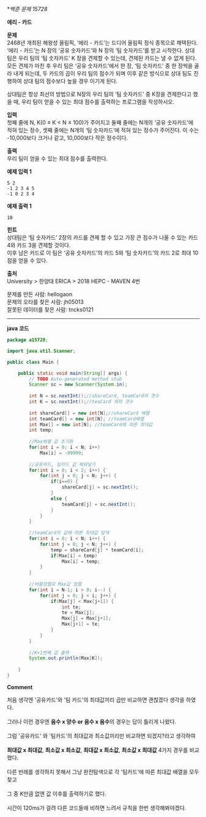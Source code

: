 **백준 문제 15728*<br>

**에리 - 카드**<br>

**문제**<br>
2468년 개최된 해왕성 올림픽, ‘에리 - 카드’는 드디어 올림픽 정식 종목으로 채택된다. ‘에리 - 카드’는 N 장의 ‘공유 숫자카드’와 N 장의 ‘팀 숫자카드’를 받고 시작한다. 상대 팀은 우리 팀의 ‘팀 숫자카드’ K 장을 견제할 수 있는데, 견제된 카드는 낼 수 없게 된다. 모든 견제가 마친 후 우리 팀은 ‘공유 숫자카드’에서 한 장, ‘팀 숫자카드’ 중 한 장씩을 골라 내게 되는데, 두 카드의 곱이 우리 팀의 점수가 되며 이후 같은 방식으로 상대 팀도 진행하여 상대 팀의 점수보다 높을 경우 이기게 된다.

상대팀은 항상 최선의 방법으로 N장의 우리 팀의 ‘팀 숫자카드’ 중 K장을 견제한다고 했을 때, 우리 팀이 얻을 수 있는 최대 점수를 출력하는 프로그램을 작성하시오.

**입력**<br>
첫째 줄에 N, K(0 ≤ K < N ≤ 100)가 주어지고 둘째 줄에는 N개의 ‘공유 숫자카드’에 적혀 있는 정수, 셋째 줄에는 N개의 ‘팀 숫자카드’에 적혀 있는 정수가 주어진다. 이 수는 -10,000보다 크거나 같고, 10,000보다 작은 정수이다.

**출력**<br>
우리 팀이 얻을 수 있는 최대 점수를 출력한다.<br>

**예제 입력 1** <br>
```
5 2
-1 2 3 4 5
-1 0 2 3 4
```
**예제 출력 1** <br>
```
10
```
**힌트**<br>
상대팀은 ‘팀 숫자카드’ 2장의 카드를 견제 할 수 있고 가장 큰 점수가 나올 수 있는 카드 4와 카드 3을 견제할 것이다.<br>
이후 남은 카드로 이 팀은 ‘공유 숫자카드’의 카드 5와 ‘팀 숫자카드’의 카드 2로 최대 10점을 얻을 수 있다.<br>

**출처**<br>
University > 한양대 ERICA > 2018 HEPC - MAVEN 4번<br>

문제를 만든 사람: hellogaon<br>
문제의 오타를 찾은 사람: jh05013<br>
잘못된 데이터를 찾은 사람: tncks0121<br>

---------------------------------------------------------
**java 코드**<br>

```java
package a15728;

import java.util.Scanner;

public class Main {

	public static void main(String[] args) {
		// TODO Auto-generated method stub
		Scanner sc = new Scanner(System.in);
		
		int N = sc.nextInt();//shareCard, teamCard의 갯수
		int K = sc.nextInt();//teaCard 제외 갯수
		
		int shareCard[] = new int[N];//shareCard 배열
		int teamCard[] = new int[N]; //teamCard배열
		int Max[] = new int[N]; //teamCard에 따른 최대값
		int temp;
		
		//Max배열 값 초기화
		for(int i = 0; i < N; i++)
			Max[i] = -99999;
		
		//공유카드, 팀카드 값 채워넣기
		for(int i = 0; i < 2; i++) {
			for(int j = 0; j < N; j++) {
				if(i==0) {
					shareCard[j] = sc.nextInt();
				}
				else {
					teamCard[j] = sc.nextInt();
				}
			}
		}
		
		//teamCard의 값에 따른 최대값 탐색
		for(int i = 0; i < N; i++) {
			for(int j = 0; j < N; j++) {
				temp = shareCard[j] * teamCard[i];
				if(Max[i] < temp)
					Max[i] = temp;
			}
		}
		
		//버블정렬로 Max값 정렬
		for(int i = N-1; i > 0; i--) {
			for(int j = 0; j < i; j++) {
				if(Max[j] < Max[j+1]) {
					int te;
					te = Max[j];
					Max[j] = Max[j+1];
					Max[j+1] = te;
				}
			}
		}
		
		//K+1번째 값 출력
		System.out.println(Max[K]);
		
	}
}

```

**Comment**<br>

처음 생각엔 '공유카드'와 '팀 카드'의 최대값끼리 곱만 비교하면 괜찮겠다 생각을 하였다.<br><br>
그러나 이런 경우엔 **음수 x 양수 or 음수 x 음수**의 경우는 답이 틀리게 나왔다.<br><br>
그럼 '공유카드' 와 '팀카드'의 최대값과 최소값끼리만 비교하면 되겠지?라고 생각하여<br><br>
**최대값 x 최대값**, **최소값 x 최소값**, **최대값 x 최소값**, **최소값 x 최대값** 4가지 경우를 비교했다.<br><br>
다른 반례를 생각하지 못해서 그냥 완전탐색으로 각 '팀카드'에 따른 최대값 배열을 모두 찾고<br><br>
그 중 K만큼 없앤 값 이후를 출력하기로 했다.<br><br>
시간이 120ms가 걸려 다른 코드들에 비하면 느려서 규칙을 한번 생각해봐야겠다.
